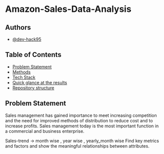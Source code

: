 # Amazon-Sales-Data-Analysis

## Authors

- [@dev-hack95](https://www.github.com/dev-hack95)

## Table of Contents

  - [Problem Statement](#Problem-Statement)
  - [Methods](#methods)
  - [Tech Stack](#tech-stack)
  - [Quick glance at the results](#quick-glance-at-the-results)
  - [Repository structure](#repository-structure)

## Problem Statement

Sales management has gained importance to meet increasing competition and the need
for improved methods of distribution to reduce cost and to increase profits. Sales
management today is the most important function in a commercial and business
enterprise.

Sales-trend -> month wise , year wise , yearly_month wise
Find key metrics and factors and show the meaningful relationships between attributes.
